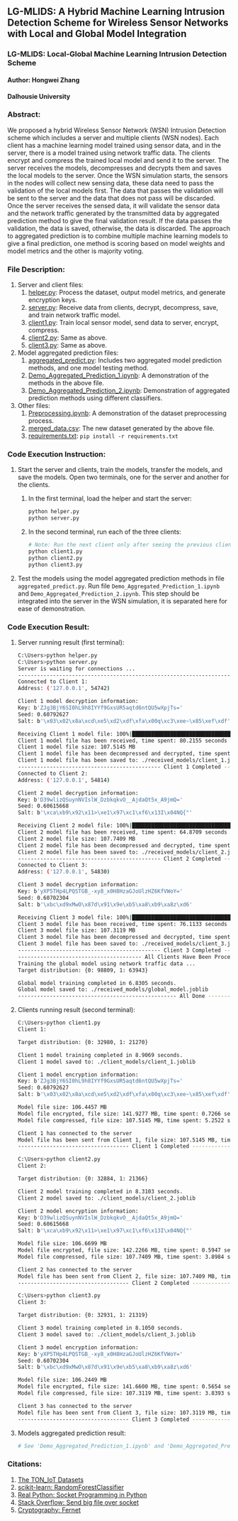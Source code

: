 ## LG-MLIDS: A Hybrid Machine Learning Intrusion Detection Scheme for Wireless Sensor Networks with Local and Global Model Integration
### LG-MLIDS: Local-Global Machine Learning Intrusion Detection Scheme

#### Author: Hongwei Zhang
#### Dalhousie University

### Abstract:  
We proposed a hybrid Wireless Sensor Network (WSN) Intrusion Detection scheme which includes a server and multiple clients (WSN nodes). Each client has a machine learning model trained using sensor data, and in the server, there is a model trained using network traffic data. The clients encrypt and compress the trained local model and send it to the server. The server receives the models, decompresses and decrypts them and saves the local models to the server. Once the WSN simulation starts, the sensors in the nodes will collect new sensing data, these data need to pass the validation of the local models first. The data that passes the validation will be sent to the server and the data that does not pass will be discarded. Once the server receives the sensed data, it will validate the sensor data and the network traffic generated by the transmitted data by aggregated prediction method to give the final validation result. If the data passes the validation, the data is saved, otherwise, the data is discarded. The approach to aggregated prediction is to combine multiple machine learning models to give a final prediction, one method is scoring based on model weights and model metrics and the other is majority voting.


### File Description:    
1. Server and client files:
   1. [helper.py](helper.py): Process the dataset, output model metrics, and generate encryption keys.
   2. [server.py](server.py): Receive data from clients, decrypt, decompress, save, and train network traffic model.
   3. [client1.py](client1.py): Train local sensor model, send data to server, encrypt, compress.
   4. [client2.py](client2.py): Same as above.  
   5. [client3.py](client3.py): Same as above.
2. Model aggregated prediction files:
   1. [aggregated_predict.py](aggregated_predict.py): Includes two aggregated model prediction methods, and one model testing method.
   2. [Demo_Aggregated_Prediction_1.ipynb](Demo_Aggregated_Prediction_1.ipynb): A demonstration of the methods in the above file.
   3. [Demo_Aggregated_Prediction_2.ipynb](Demo_Aggregated_Prediction_2.ipynb): Demonstration of aggregated prediction methods using different classifiers.
3. Other files:
   1. [Preprocessing.ipynb](datasets/Preprocessing.ipynb): A demonstration of the dataset preprocessing process.    
   2. [merged_data.csv](datasets/merged_data.csv): The new dataset generated by the above file.   
   3. [requirements.txt](requirements.txt):  `pip install -r requirements.txt`



### Code Execution Instruction:
1. Start the server and clients, train the models, transfer the models, and save the models. Open two terminals, one for the server and another for the clients.   
     1. In the first terminal, load the helper and start the server:   
         ```bash   
         python helper.py
         python server.py
         ```   
      
     2. In the second terminal, run each of the three clients:   
         ```bash
         # Note: Run the next client only after seeing the previous client's task completed in the server terminal.
         python client1.py
         python client2.py
         python client3.py
         ```
 
2. Test the models using the model aggregated prediction methods in file `aggregated_predict.py`. Run file `Demo_Aggregated_Prediction_1.ipynb` and `Demo_Aggregated_Prediction_2.ipynb`. This step should be integrated into the server in the WSN simulation,  it is separated here for ease of demonstration.    



### Code Execution Result:
1. Server running result (first terminal):
   ```bash
   C:\Users>python helper.py
   C:\Users>python server.py
   Server is waiting for connections ...
   --------------------------------------------------------------------------------------------------------------
   Connected to Client 1:
   Address: ('127.0.0.1', 54742)
   
   Client 1 model decryption information:
   Key: b'ZJg3BjY6SI0hL9h8IYYf9GxsUR5aqtd6ntQU5wXpjTs='
   Seed: 0.60792627
   Salt: b'\x03\x02\x8a\xcd\xe5\xd2\xdf\xfa\x00q\xc3\xee~\x85\xef\xdf'
   
   Receiving Client 1 model file: 100%|██████████████████████████████████████| 108M/108M [01:20<00:00, 1.41MB/s]
   Client 1 model file has been received, time spent: 80.2155 seconds
   Client 1 model file size: 107.5145 MB
   Client 1 model file has been decompressed and decrypted, time spent: 1.1003 seconds
   Client 1 model file has been saved to: ./received_models/client_1.joblib
   --------------------------------------------- Client 1 Completed ---------------------------------------------
   Connected to Client 2:
   Address: ('127.0.0.1', 54814)
   
   Client 2 model decryption information:
   Key: b'D39wlizQSuynNVIslW_DzbkqkvO__AjdaQt5x_A9jmQ='
   Seed: 0.60615668
   Salt: b'\xca\xb9\x92\x11>\xe1\x97\xc1\xf6\x13I\x04NQ{"'
   
   Receiving Client 2 model file: 100%|██████████████████████████████████████| 108M/108M [01:04<00:00, 1.74MB/s]
   Client 2 model file has been received, time spent: 64.8709 seconds
   Client 2 model file size: 107.7409 MB
   Client 2 model file has been decompressed and decrypted, time spent: 0.8955 seconds
   Client 2 model file has been saved to: ./received_models/client_2.joblib
   --------------------------------------------- Client 2 Completed ---------------------------------------------
   Connected to Client 3:
   Address: ('127.0.0.1', 54830)
   
   Client 3 model decryption information:
   Key: b'yXP5THp4LPQSTGB_-xy8_x0H8HzaGJoUlzHZ6KfVWoY='
   Seed: 0.60702304
   Salt: b'\xbc\xd9xMwO\x87d\x91\x9e\xb5\xa8\xb9\xa8z\xd6'
   
   Receiving Client 3 model file: 100%|██████████████████████████████████████| 107M/107M [01:16<00:00, 1.48MB/s]
   Client 3 model file has been received, time spent: 76.1133 seconds
   Client 3 model file size: 107.3119 MB
   Client 3 model file has been decompressed and decrypted, time spent: 1.1386 seconds
   Client 3 model file has been saved to: ./received_models/client_3.joblib
   --------------------------------------------- Client 3 Completed ---------------------------------------------
   --------------------------------------- All Clients Have Been Processed --------------------------------------
   Training the global model using network traffic data ...
   Target distribution: {0: 98809, 1: 63943}
   
   Global model training completed in 6.8305 seconds.
   Global model saved to: ./received_models/global_model.joblib
   -------------------------------------------------- All Done --------------------------------------------------
   ```

2. Clients running result (second terminal):
   ```bash
   C:\Users>python client1.py
   Client 1:
   
   Target distribution: {0: 32980, 1: 21270}
   
   Client 1 model training completed in 8.9069 seconds.
   Client 1 model saved to: ./client_models/client_1.joblib
   
   Client 1 model encryption information:
   Key: b'ZJg3BjY6SI0hL9h8IYYf9GxsUR5aqtd6ntQU5wXpjTs='
   Seed: 0.60792627
   Salt: b'\x03\x02\x8a\xcd\xe5\xd2\xdf\xfa\x00q\xc3\xee~\x85\xef\xdf'
   
   Model file size: 106.4457 MB
   Model file encrypted, file size: 141.9277 MB, time spent: 0.7266 seconds
   Model file compressed, file size: 107.5145 MB, time spent: 5.2522 seconds
   
   Client 1 has connected to the server
   Model file has been sent from Client 1, file size: 107.5145 MB, time spent: 0.0100 seconds
   ----------------------------------- Client 1 Completed -----------------------------------
   
   C:\Users>python client2.py
   Client 2:
   
   Target distribution: {0: 32884, 1: 21366}
   
   Client 2 model training completed in 8.3103 seconds.
   Client 2 model saved to: ./client_models/client_2.joblib
   
   Client 2 model encryption information:
   Key: b'D39wlizQSuynNVIslW_DzbkqkvO__AjdaQt5x_A9jmQ='
   Seed: 0.60615668
   Salt: b'\xca\xb9\x92\x11>\xe1\x97\xc1\xf6\x13I\x04NQ{"'
   
   Model file size: 106.6699 MB
   Model file encrypted, file size: 142.2266 MB, time spent: 0.5947 seconds
   Model file compressed, file size: 107.7409 MB, time spent: 3.8984 seconds
   
   Client 2 has connected to the server
   Model file has been sent from Client 2, file size: 107.7409 MB, time spent: 0.0080 seconds
   ----------------------------------- Client 2 Completed -----------------------------------
   
   C:\Users>python client3.py
   Client 3:
   
   Target distribution: {0: 32931, 1: 21319}
   
   Client 3 model training completed in 8.1050 seconds.
   Client 3 model saved to: ./client_models/client_3.joblib
   
   Client 3 model encryption information:
   Key: b'yXP5THp4LPQSTGB_-xy8_x0H8HzaGJoUlzHZ6KfVWoY='
   Seed: 0.60702304
   Salt: b'\xbc\xd9xMwO\x87d\x91\x9e\xb5\xa8\xb9\xa8z\xd6'
   
   Model file size: 106.2449 MB
   Model file encrypted, file size: 141.6600 MB, time spent: 0.5654 seconds
   Model file compressed, file size: 107.3119 MB, time spent: 3.8393 seconds
   
   Client 3 has connected to the server
   Model file has been sent from Client 3, file size: 107.3119 MB, time spent: 0.0080 seconds
   ----------------------------------- Client 3 Completed -----------------------------------
   ```

3. Models aggregated prediction result:   
   ```bash
   # See 'Demo_Aggregated_Prediction_1.ipynb' and 'Demo_Aggregated_Prediction_2.ipynb'.
   ```



 ### Citations:   
 1. [The TON_IoT Datasets](https://research.unsw.edu.au/projects/toniot-datasets)
 2. [scikit-learn: RandomForestClassifier](https://scikit-learn.org/stable/modules/generated/sklearn.ensemble.RandomForestClassifier.html)
 3. [Real Python: Socket Programming in Python](https://realpython.com/python-sockets/)
 4. [Stack Overflow: Send big file over socket](https://stackoverflow.com/questions/56194446/send-big-file-over-socket)
 5. [Cryptography: Fernet](https://cryptography.io/en/latest/fernet/)